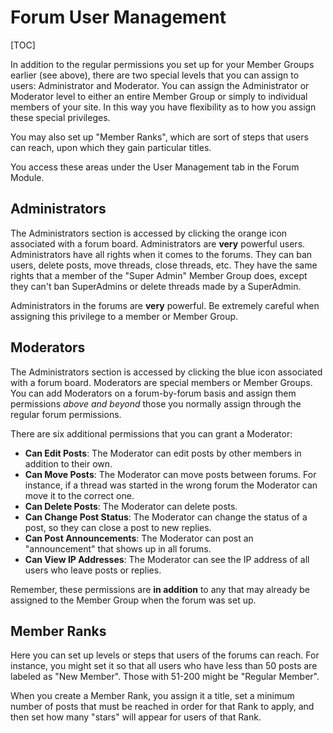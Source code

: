 <!--
    This source file is part of the open source project
    ExpressionEngine User Guide (https://github.com/ExpressionEngine/ExpressionEngine-User-Guide)

    @link      https://expressionengine.com/
    @copyright Copyright (c) 2003-2020, Packet Tide, LLC (https://ellislab.com)
    @license   https://expressionengine.com/license Licensed under Apache License, Version 2.0
-->

# Forum User Management

[TOC]

In addition to the regular permissions you set up for your Member Groups earlier (see above), there are two special levels that you can assign to users: Administrator and Moderator. You can assign the Administrator or Moderator level to either an entire Member Group or simply to individual members of your site. In this way you have flexibility as to how you assign these special privileges.

You may also set up "Member Ranks", which are sort of steps that users can reach, upon which they gain particular titles.

You access these areas under the User Management tab in the Forum Module.

## Administrators

The Administrators section is accessed by clicking the orange icon associated with a forum board. Administrators are **very** powerful users. Administrators have all rights when it comes to the forums. They can ban users, delete posts, move threads, close threads, etc. They have the same rights that a member of the "Super Admin" Member Group does, except they can't ban SuperAdmins or delete threads made by a SuperAdmin.

Administrators in the forums are **very** powerful. Be extremely careful when assigning this privilege to a member or Member Group.

## Moderators

The Administrators section is accessed by clicking the blue icon associated with a forum board. Moderators are special members or Member Groups. You can add Moderators on a forum-by-forum basis and assign them permissions _above and beyond_ those you normally assign through the regular forum permissions.

There are six additional permissions that you can grant a Moderator:

- **Can Edit Posts**: The Moderator can edit posts by other members in addition to their own.
- **Can Move Posts**: The Moderator can move posts between forums. For instance, if a thread was started in the wrong forum the Moderator can move it to the correct one.
- **Can Delete Posts**: The Moderator can delete posts.
- **Can Change Post Status**: The Moderator can change the status of a post, so they can close a post to new replies.
- **Can Post Announcements**: The Moderator can post an "announcement" that shows up in all forums.
- **Can View IP Addresses**: The Moderator can see the IP address of all users who leave posts or replies.

Remember, these permissions are **in addition** to any that may already be assigned to the Member Group when the forum was set up.

## Member Ranks

Here you can set up levels or steps that users of the forums can reach. For instance, you might set it so that all users who have less than 50 posts are labeled as "New Member". Those with 51-200 might be "Regular Member".

When you create a Member Rank, you assign it a title, set a minimum number of posts that must be reached in order for that Rank to apply, and then set how many "stars" will appear for users of that Rank.
